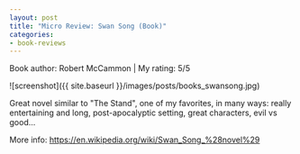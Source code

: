 ```yaml
---
layout: post
title: "Micro Review: Swan Song (Book)"
categories:
- book-reviews
---
```


<p>Book author: Robert McCammon | My rating: 5/5</p>


![screenshot]({{ site.baseurl }}/images/posts/books_swansong.jpg)


<p>Great novel similar to "The Stand", one of my favorites, in many ways: really entertaining and long, post-apocalyptic setting, great characters, evil vs good... </p>
<p>More info: <a href="https://en.wikipedia.org/wiki/Swan_Song_%28novel%29">https://en.wikipedia.org/wiki/Swan_Song_%28novel%29</a><p>





